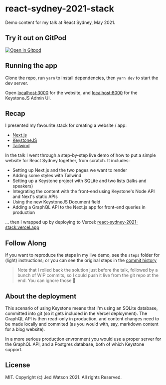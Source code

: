 # react-sydney-2021-stack

Demo content for my talk at React Sydney, May 2021.

## Try it out on GitPod

[![Open in Gitpod](https://gitpod.io/button/open-in-gitpod.svg)](https://gitpod.io/#https://github.com/JedWatson/react-sydney-2021-stack)

## Running the app

Clone the repo, run `yarn` to install dependencies, then `yarn dev` to start the dev server.

Open [localhost:3000](http://localhost:3000) for the website, and [localhost:8000](http://localhost:8000) for the KeystoneJS Admin UI.

## Recap

I presented my favourite stack for creating a website / app:

- [Next.js](https://nextjs.org)
- [KeystoneJS](https://next.keystonejs.com)
- [Tailwind](https://tailwindcss.com)

In the talk I went through a step-by-step live demo of how to put a simple website for React Sydney together, from scratch. It includes:

- Setting up Next.js and the two pages we want to render
- Adding some styles with Tailwind
- Setting up a Keystone project with SQLite and two lists (talks and speakers)
- Integrating the content with the front-end using Keystone's Node API and Next's static APIs
- Using the new KeystoneJS Document field
- Adding a GraphQL API to the Next.js app for front-end queries in production

... then I wrapped up by deploying to Vercel: [react-sydney-2021-stack.vercel.app](https://react-sydney-2021-stack.vercel.app)

## Follow Along

If you want to reproduce the steps in my live demo, see the `steps` folder for (light) instructions; or you can see the original steps in the [commit history](https://github.com/JedWatson/react-sydney-2021-stack/commits/main)

> Note that I rolled back the solution just before the talk, followed by a bunch of WIP commits, so I could push it live from the git repo at the end. You can ignore those 🙂

## About the deployment

This scenario of using Keystone means that I'm using an SQLite database, committed into git (so it gets included in the Vercel deployment). The GraphQL API is then read-only in production, and content changes need to be made locally and commited (as you would with, say, markdown content for a blog website).

In a more serious production envronment you would use a proper server for the GraphQL API, and a Postgres database, both of which Keystone support.

## License

MIT. Copyright (c) Jed Watson 2021. All rights Reserved.
